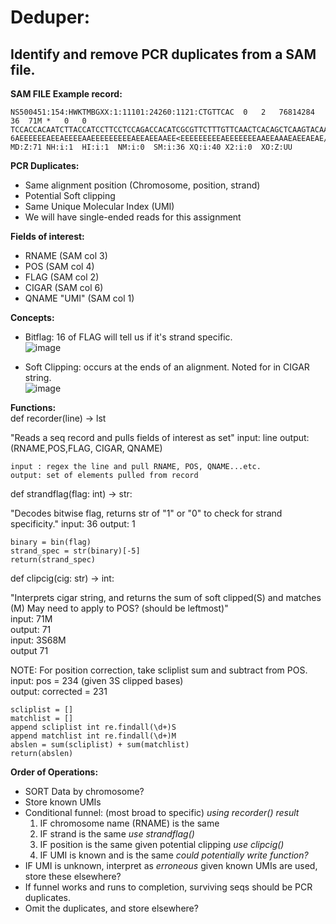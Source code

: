 # Deduper: 
Identify and remove PCR duplicates from a SAM file. 
---
**SAM FILE Example record:**
```
NS500451:154:HWKTMBGXX:1:11101:24260:1121:CTGTTCAC	0	2	76814284	36	71M	*	0	0	TCCACCACAATCTTACCATCCTTCCTCCAGACCACATCGCGTTCTTTGTTCAACTCACAGCTCAAGTACAA	6AEEEEEEAEEAEEEEAAEEEEEEEEEAEEAEEAAEE<EEEEEEEEEAEEEEEEEAAEEAAAEAEEAEAE/	MD:Z:71	NH:i:1	HI:i:1	NM:i:0	SM:i:36	XQ:i:40	X2:i:0	XO:Z:UU
```
**PCR Duplicates:** 
- Same alignment position (Chromosome, position, strand)
- Potential Soft clipping
- Same Unique Molecular Index (UMI)
- We will have single-ended reads for this assignment

**Fields of interest:**
- RNAME (SAM col 3)
- POS (SAM col 4)
- FLAG (SAM col 2)
- CIGAR (SAM col 6)
- QNAME "UMI" (SAM col 1) 

**Concepts:**
- Bitflag: 16 of FLAG will tell us if it's strand specific.\
![image](https://user-images.githubusercontent.com/106117735/195733004-b9bc7d2b-81e1-4218-a6bc-ec6c65170863.png)

- Soft Clipping: occurs at the ends of an alignment. Noted for in CIGAR string.\
![image](https://user-images.githubusercontent.com/106117735/195733139-99a02685-c427-46a5-ba3a-745d861d1703.png)


**Functions:**\
  def recorder(line) -> lst
  
  "Reads a seq record and pulls fields of interest as set" 
  input: line
  output: (RNAME,POS,FLAG, CIGAR, QNAME)
  ```
  input : regex the line and pull RNAME, POS, QNAME...etc.
  output: set of elements pulled from record
  ```
  def strandflag(flag: int) -> str:
  
  "Decodes bitwise flag, returns str of "1" or "0" to check for strand specificity."
   input: 36
   output: 1
   ```
   binary = bin(flag) 
   strand_spec = str(binary)[-5] 
   return(strand_spec)
   ```
  def clipcig(cig: str) -> int:
    
  "Interprets cigar string, and returns the sum of soft clipped(S) and matches (M) May need to apply to POS? (should be leftmost)"\
  input: 71M\
  output: 71\
  input: 3S68M\
  output 71
  
  NOTE: For position correction, take scliplist sum and subtract from POS.\
  input: pos = 234 (given 3S clipped bases)\
  output: corrected = 231 
  ```
  scliplist = []
  matchlist = []
 append scliplist int re.findall(\d+)S
 append matchlist int re.findall(\d+)M
 abslen = sum(scliplist) + sum(matchlist) 
 return(abslen)
 ```

 
 
 **Order of Operations:**
 - SORT Data by chromosome?
 - Store known UMIs
 - Conditional funnel: (most broad to specific) *using recorder() result*
    1. IF chromosome name (RNAME) is the same
    2. IF strand is the same *use strandflag()* 
    3. IF position is the same given potential clipping *use clipcig()*
    4. IF UMI is known and is the same *could potentially write function?*
 - IF UMI is unknown, interpret as *erroneous* given known UMIs are used, store these elsewhere? 
 - If funnel works and runs to completion, surviving seqs should be PCR duplicates. 
 - Omit the duplicates, and store elsewhere? 
 
 
  
